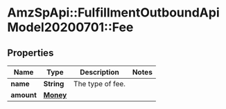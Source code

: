 # AmzSpApi::FulfillmentOutboundApiModel20200701::Fee

## Properties
Name | Type | Description | Notes
------------ | ------------- | ------------- | -------------
**name** | **String** | The type of fee. | 
**amount** | [**Money**](Money.md) |  | 

